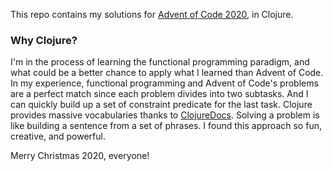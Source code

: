 This repo contains my solutions for [Advent of Code 2020](https://adventofcode.com/), in Clojure.

### Why Clojure?

I'm in the process of learning the functional programming paradigm, and what could be a better chance to apply what I learned than Advent of Code.
In my experience, functional programming and Advent of Code's problems are a perfect match since each problem divides into two subtasks. And I can quickly build up a set of constraint predicate for the last task.
Clojure provides massive vocabularies thanks to [ClojureDocs](https://clojuredocs.org/). Solving a problem is like building a sentence from a set of phrases. I found this approach so fun, creative, and powerful.

Merry Christmas 2020, everyone!
